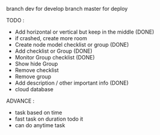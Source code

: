 branch dev for develop
branch master for deploy

TODO : 
- Add horizontal or vertical but keep in the middle (DONE)
- if crashed, create more room
- Create node model checklist or group (DONE)
- Add checklist or Group (DONE)
- Monitor Group checklist (DONE)
- Show hide Group
- Remove checklist
- Remove group
- Add description / other important info (DONE)
- cloud database

ADVANCE : 
- task based on time
- fast task on duration todo it
- can do anytime task